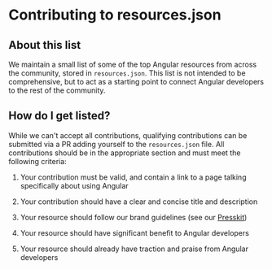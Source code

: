 # Contributing to resources.json

## About this list

We maintain a small list of some of the top Angular resources from across the community, stored in `resources.json`. This list is not intended to be comprehensive, but to act as a starting point to connect Angular developers to the rest of the community.

## How do I get listed?

While we can't accept all contributions, qualifying contributions can be submitted via a PR adding yourself to the `resources.json` file. All contributions should be in the appropriate section and must meet the following criteria:

1. Your contribution must be valid, and contain a link to a page talking specifically about using Angular

1. Your contribution should have a clear and concise title and description

1. Your resource should follow our brand guidelines (see our [Presskit](https://angular.io/presskit))

1. Your resource should have significant benefit to Angular developers

1. Your resource should already have traction and praise from Angular developers
